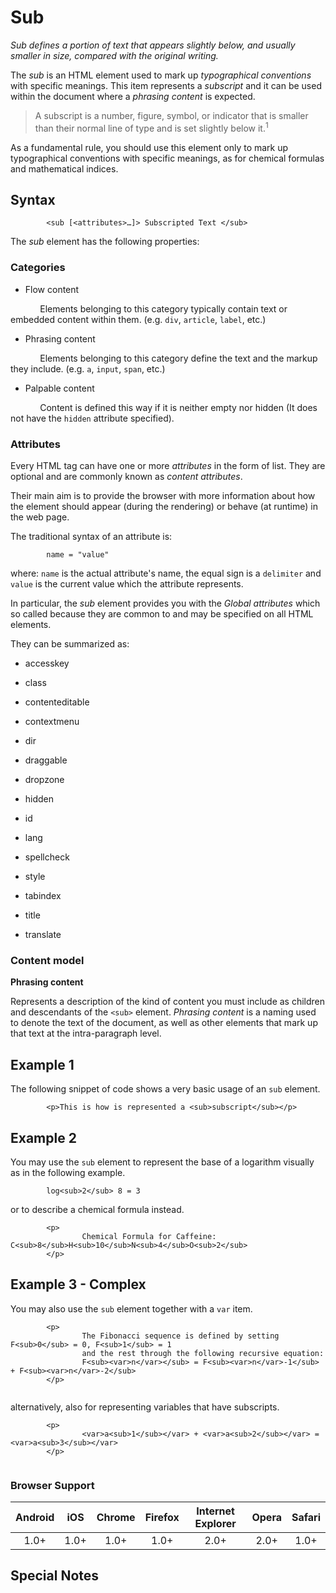 # Sub

*Sub defines a portion of text that appears slightly below, and usually smaller in size, compared with the original writing.*

The *sub* is an HTML element used to mark up *typographical conventions* with specific meanings. This item represents a *subscript* and it can be used within the document where a *phrasing content* is expected. 

> A subscript is a number, figure, symbol, or indicator that is smaller than their normal line of type and is set slightly below it.<sup>1</sup>

As a fundamental rule, you should use this element only to mark up typographical conventions with specific meanings, as for chemical formulas and mathematical indices.


## Syntax

```
        <sub [<attributes>…]> Subscripted Text </sub>
```

The *sub* element has the following properties:

### Categories

* Flow content

&nbsp;&nbsp;&nbsp;&nbsp;&nbsp;&nbsp;&nbsp;&nbsp;&nbsp;&nbsp;&nbsp;&nbsp;Elements belonging to this category typically contain text or embedded content within them. (e.g. `div`, `article`, `label`, etc.)
 
* Phrasing content

&nbsp;&nbsp;&nbsp;&nbsp;&nbsp;&nbsp;&nbsp;&nbsp;&nbsp;&nbsp;&nbsp;&nbsp;Elements belonging to this category define the text and the markup they include. (e.g. `a`, `input`, `span`, etc.)

* Palpable content

&nbsp;&nbsp;&nbsp;&nbsp;&nbsp;&nbsp;&nbsp;&nbsp;&nbsp;&nbsp;&nbsp;&nbsp;Content is defined this way if it is neither empty nor hidden (It does not have the `hidden` attribute specified).

### Attributes

Every HTML tag can have one or more *attributes* in the form of list. They are optional and are commonly known as *content attributes*. 

Their main aim is to provide the browser with more information about how the element should appear (during the rendering) or behave (at runtime) in the web page.

The traditional syntax of an attribute is:

```
        name = "value"
```

where: `name` is the actual attribute's name, the equal sign is a `delimiter` and `value` is the current value which the attribute represents.

In particular, the *sub* element provides you with the *Global attributes* which so called because they are common to and may be specified on all HTML elements. 

They can be summarized as:

* accesskey

* class

* contenteditable

* contextmenu

* dir

* draggable

* dropzone

* hidden

* id

* lang

* spellcheck

* style

* tabindex

* title

* translate


### Content model

**Phrasing content**

Represents a description of the kind of content you must include as children and descendants of the `<sub>` element. *Phrasing content* is a naming used to denote the text of the document, as well as other elements that mark up that text at the intra-paragraph level. 

## Example 1

The following snippet of code shows a very basic usage of an `sub` element.

```
        <p>This is how is represented a <sub>subscript</sub></p>
```

## Example 2

You may use the `sub` element to represent the base of a logarithm visually as in the following example.

```
        log<sub>2</sub> 8 = 3
```

or to describe a chemical formula instead.

```
        <p>
                Chemical Formula for Caffeine: C<sub>8</sub>H<sub>10</sub>N<sub>4</sub>O<sub>2</sub>
        </p>
```

## Example 3 - Complex

You may also use the `sub` element together with a `var` item.

```
        <p>
                The Fibonacci sequence is defined by setting F<sub>0</sub> = 0, F<sub>1</sub> = 1 
                and the rest through the following recursive equation:
                F<sub><var>n</var></sub> = F<sub><var>n</var>-1</sub> + F<sub><var>n</var>-2</sub>
        </p>
        
```

alternatively, also for representing variables that have subscripts.

```
        <p>
                <var>a<sub>1</sub></var> + <var>a<sub>2</sub></var> = <var>a<sub>3</sub></var>
        </p>
        
```

### Browser Support

| Android |  iOS | Chrome | Firefox | Internet Explorer | Opera | Safari |
|:-------:|:----:|:------:|:-------:|:-----------------:|:-----:|:------:|
|   1.0+  | 1.0+ |  1.0+  |   1.0+  |        2.0+       |  2.0+ |  1.0+  |


## Special Notes



